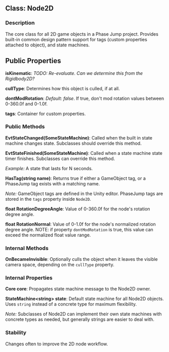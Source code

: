 ## Class: Node2D

### Description

The core class for all 2D game objects in a Phase Jump project. Provides built-in common design pattern support for tags (custom properties attached to object), and state machines.

## Public Properties

**isKinematic**: _TODO: Re-evaluate. Can we determine this from the Rigidbody2D?_

**cullType**: Determines how this object is culled, if at all.

**dontModRotation**: _Default: false_. If true, don't mod rotation values between 0-360.0f and 0-1.0f.

**tags**: Container for custom properties.

### Public Methods

**EvtStateChanged(SomeStateMachine)**: Called when the built in state machine changes state. Subclasses should override this method.

**EvtStateFinished(SomeStateMachine)**: Called when a state machine state timer finishes. Subclasses can override this method.

_Example:_ A state that lasts for N seconds.

**HasTag(string name)**: Returns true if either a GameObject tag, or a PhaseJump tag exists with a matching name.

_Note:_ GameObject tags are defined in the Unity editor. PhaseJump tags are stored in the `tags` property inside `Node2D`.

**float RotationDegreeAngle**: Value of 0-360.0f for the node's rotation degree angle.


**float RotationNormal**: Value of 0-1.0f for the node's normalized rotation degree angle. NOTE: if property `dontModRotation` is true, this value can exceed the normalized float value range.


### Internal Methods

**OnBecameInvisible**: Optionally culls the object when it leaves the visible camera space, depending on the `cullType` property.

### Internal Properties

**Core core**: Propagates state machine message to the Node2D owner.

**StateMachine\<string> state**: Default state machine for all Node2D objects. Uses `string` instead of a concrete type for maximum flexibility.

_Note:_ Subclasses of Node2D can implement their own state machines with concrete types as needed, but generally strings are easier to deal with.

### Stability

Changes often to improve the 2D node workflow.
